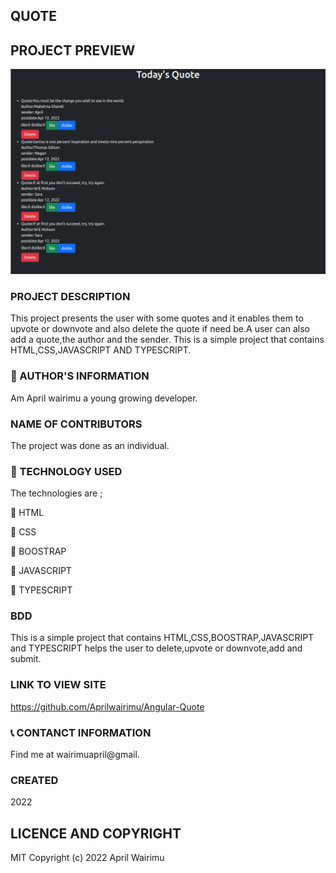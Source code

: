 ## QUOTE

## PROJECT PREVIEW

![QUOTES APP](src/assets/Qoute.png)

### PROJECT DESCRIPTION

This project presents the user with some quotes and it enables them to upvote or downvote and also delete the quote if need be.A user can also add a quote,the author and the sender. This is a simple project that contains HTML,CSS,JAVASCRIPT AND TYPESCRIPT.

### :information_desk_person: AUTHOR'S INFORMATION

Am April wairimu a young growing developer.

### NAME OF CONTRIBUTORS

The project was done as an individual.

### :pushpin: TECHNOLOGY USED

The technologies are ;

:small_blue_diamond: HTML

:small_blue_diamond: CSS

:small_blue_diamond: BOOSTRAP

:small_blue_diamond: JAVASCRIPT

:small_blue_diamond: TYPESCRIPT

### BDD

This is a simple project that contains HTML,CSS,BOOSTRAP,JAVASCRIPT and TYPESCRIPT helps the user to delete,upvote or downvote,add and submit.

### LINK TO VIEW SITE

https://github.com/Aprilwairimu/Angular-Quote

### :telephone_receiver: CONTANCT INFORMATION

Find me at wairimuapril@gmail.

### CREATED

2022

## LICENCE AND COPYRIGHT

MIT Copyright (c) 2022 April Wairimu
